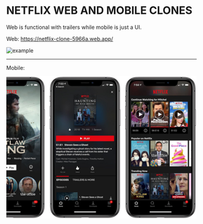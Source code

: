 # NETFLIX WEB AND MOBILE CLONES

Web is functional with trailers while mobile is just a UI.  

Web: https://netflix-clone-5966a.web.app/

![example](/netflix/web/netflix.gif)

------------------------------------------------------------

Mobile:

![example](/netflix/mobile/netflix.jpg)
